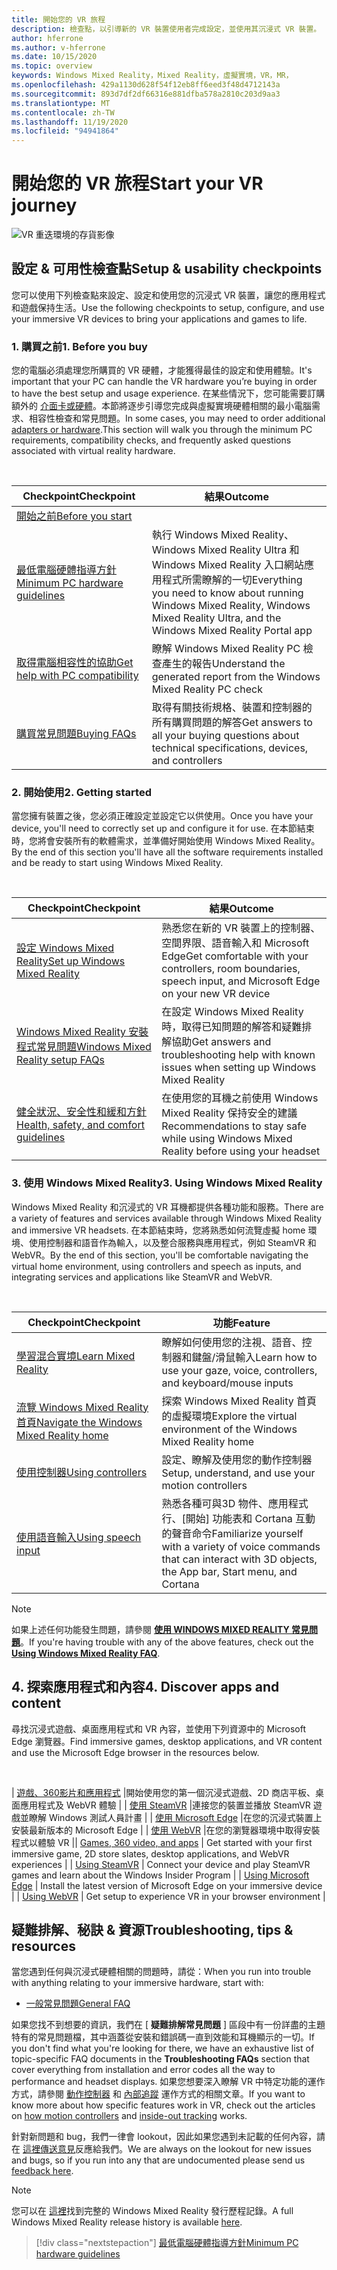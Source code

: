 ```yaml
---
title: 開始您的 VR 旅程
description: 檢查點，以引導新的 VR 裝置使用者完成設定，並使用其沉浸式 VR 裝置。
author: hferrone
ms.author: v-hferrone
ms.date: 10/15/2020
ms.topic: overview
keywords: Windows Mixed Reality，Mixed Reality，虛擬實境，VR，MR，
ms.openlocfilehash: 429a1130d628f54f12eb8ff6eed3f48d4712143a
ms.sourcegitcommit: 893d7df2df66316e881dfba578a2810c203d9aa3
ms.translationtype: MT
ms.contentlocale: zh-TW
ms.lasthandoff: 11/19/2020
ms.locfileid: "94941864"
---
```

# <a name="start-your-vr-journey"></a><span data-ttu-id="cda4f-104">開始您的 VR 旅程</span><span class="sxs-lookup"><span data-stu-id="cda4f-104">Start your VR journey</span></span>

![VR 重迭環境的存貨影像](images/mr-win32-slates-pinspanel.png)

## <a name="setup--usability-checkpoints"></a><span data-ttu-id="cda4f-106">設定 & 可用性檢查點</span><span class="sxs-lookup"><span data-stu-id="cda4f-106">Setup & usability checkpoints</span></span>

<span data-ttu-id="cda4f-107">您可以使用下列檢查點來設定、設定和使用您的沉浸式 VR 裝置，讓您的應用程式和遊戲保持生活。</span><span class="sxs-lookup"><span data-stu-id="cda4f-107">Use the following checkpoints to setup, configure, and use your immersive VR devices to bring your applications and games to life.</span></span>

### <a name="1-before-you-buy"></a><span data-ttu-id="cda4f-108">1. 購買之前</span><span class="sxs-lookup"><span data-stu-id="cda4f-108">1. Before you buy</span></span>

<span data-ttu-id="cda4f-109">您的電腦必須處理您所購買的 VR 硬體，才能獲得最佳的設定和使用體驗。</span><span class="sxs-lookup"><span data-stu-id="cda4f-109">It's important that your PC can handle the VR hardware you’re buying in order to have the best setup and usage experience.</span></span> <span data-ttu-id="cda4f-110">在某些情況下，您可能需要訂購額外的 [介面卡或硬體](recommended-adapters-for-windows-mixed-reality-capable-pcs.md)。本節將逐步引導您完成與虛擬實境硬體相關的最小電腦需求、相容性檢查和常見問題。</span><span class="sxs-lookup"><span data-stu-id="cda4f-110">In some cases, you may need to order additional [adapters or hardware](recommended-adapters-for-windows-mixed-reality-capable-pcs.md).This section will walk you through the minimum PC requirements, compatibility checks, and frequently asked questions associated with virtual reality hardware.</span></span>

<br>

|  <span data-ttu-id="cda4f-111">Checkpoint</span><span class="sxs-lookup"><span data-stu-id="cda4f-111">Checkpoint</span></span>  |  <span data-ttu-id="cda4f-112">結果</span><span class="sxs-lookup"><span data-stu-id="cda4f-112">Outcome</span></span>  |
| --- | --- |
| [<span data-ttu-id="cda4f-113">開始之前</span><span class="sxs-lookup"><span data-stu-id="cda4f-113">Before you start</span></span>](before-you-start.md) |  |
| [<span data-ttu-id="cda4f-114">最低電腦硬體指導方針</span><span class="sxs-lookup"><span data-stu-id="cda4f-114">Minimum PC hardware guidelines</span></span>](windows-mixed-reality-minimum-pc-hardware-compatibility-guidelines.md) | <span data-ttu-id="cda4f-115">執行 Windows Mixed Reality、Windows Mixed Reality Ultra 和 Windows Mixed Reality 入口網站應用程式所需瞭解的一切</span><span class="sxs-lookup"><span data-stu-id="cda4f-115">Everything you need to know about running Windows Mixed Reality, Windows Mixed Reality Ultra, and the Windows Mixed Reality Portal app</span></span> |
| [<span data-ttu-id="cda4f-116">取得電腦相容性的協助</span><span class="sxs-lookup"><span data-stu-id="cda4f-116">Get help with PC compatibility</span></span>](get-help-with-pc-compatibility.md) | <span data-ttu-id="cda4f-117">瞭解 Windows Mixed Reality PC 檢查產生的報告</span><span class="sxs-lookup"><span data-stu-id="cda4f-117">Understand the generated report from the Windows Mixed Reality PC check</span></span> |
| [<span data-ttu-id="cda4f-118">購買常見問題</span><span class="sxs-lookup"><span data-stu-id="cda4f-118">Buying FAQs</span></span>](before-you-buy-faqs.md) | <span data-ttu-id="cda4f-119">取得有關技術規格、裝置和控制器的所有購買問題的解答</span><span class="sxs-lookup"><span data-stu-id="cda4f-119">Get answers to all your buying questions about technical specifications, devices, and controllers</span></span> |

### <a name="2-getting-started"></a><span data-ttu-id="cda4f-120">2. 開始使用</span><span class="sxs-lookup"><span data-stu-id="cda4f-120">2. Getting started</span></span>

<span data-ttu-id="cda4f-121">當您擁有裝置之後，您必須正確設定並設定它以供使用。</span><span class="sxs-lookup"><span data-stu-id="cda4f-121">Once you have your device, you'll need to correctly set up and configure it for use.</span></span> <span data-ttu-id="cda4f-122">在本節結束時，您將會安裝所有的軟體需求，並準備好開始使用 Windows Mixed Reality。</span><span class="sxs-lookup"><span data-stu-id="cda4f-122">By the end of this section you'll have all the software requirements installed and be ready to start using Windows Mixed Reality.</span></span>

<br>

|  <span data-ttu-id="cda4f-123">Checkpoint</span><span class="sxs-lookup"><span data-stu-id="cda4f-123">Checkpoint</span></span>  |  <span data-ttu-id="cda4f-124">結果</span><span class="sxs-lookup"><span data-stu-id="cda4f-124">Outcome</span></span>  |
| --- | --- |
| [<span data-ttu-id="cda4f-125">設定 Windows Mixed Reality</span><span class="sxs-lookup"><span data-stu-id="cda4f-125">Set up Windows Mixed Reality</span></span>](set-up-windows-mixed-reality.md) | <span data-ttu-id="cda4f-126">熟悉您在新的 VR 裝置上的控制器、空間界限、語音輸入和 Microsoft Edge</span><span class="sxs-lookup"><span data-stu-id="cda4f-126">Get comfortable with your controllers, room boundaries, speech input, and Microsoft Edge on your new VR device</span></span> |
| [<span data-ttu-id="cda4f-127">Windows Mixed Reality 安裝程式常見問題</span><span class="sxs-lookup"><span data-stu-id="cda4f-127">Windows Mixed Reality setup FAQs</span></span>](wmr-setup-faq.md) | <span data-ttu-id="cda4f-128">在設定 Windows Mixed Reality 時，取得已知問題的解答和疑難排解協助</span><span class="sxs-lookup"><span data-stu-id="cda4f-128">Get answers and troubleshooting help with known issues when setting up Windows Mixed Reality</span></span> |
| [<span data-ttu-id="cda4f-129">健全狀況、安全性和緩和方針</span><span class="sxs-lookup"><span data-stu-id="cda4f-129">Health, safety, and comfort guidelines</span></span>](wmr-health-safety-comfort.md) | <span data-ttu-id="cda4f-130">在使用您的耳機之前使用 Windows Mixed Reality 保持安全的建議</span><span class="sxs-lookup"><span data-stu-id="cda4f-130">Recommendations to stay safe while using Windows Mixed Reality before using your headset</span></span>  |

### <a name="3-using-windows-mixed-reality"></a><span data-ttu-id="cda4f-131">3. 使用 Windows Mixed Reality</span><span class="sxs-lookup"><span data-stu-id="cda4f-131">3. Using Windows Mixed Reality</span></span>

<span data-ttu-id="cda4f-132">Windows Mixed Reality 和沉浸式的 VR 耳機都提供各種功能和服務。</span><span class="sxs-lookup"><span data-stu-id="cda4f-132">There are a variety of features and services available through Windows Mixed Reality and immersive VR headsets.</span></span> <span data-ttu-id="cda4f-133">在本節結束時，您將熟悉如何流覽虛擬 home 環境、使用控制器和語音作為輸入，以及整合服務與應用程式，例如 SteamVR 和 WebVR。</span><span class="sxs-lookup"><span data-stu-id="cda4f-133">By the end of this section, you'll be comfortable navigating the virtual home environment, using controllers and speech as inputs, and integrating services and applications like SteamVR and WebVR.</span></span>

<br>

|  <span data-ttu-id="cda4f-134">Checkpoint</span><span class="sxs-lookup"><span data-stu-id="cda4f-134">Checkpoint</span></span>  |  <span data-ttu-id="cda4f-135">功能</span><span class="sxs-lookup"><span data-stu-id="cda4f-135">Feature</span></span>  |
| --- | --- |
| [<span data-ttu-id="cda4f-136">學習混合實境</span><span class="sxs-lookup"><span data-stu-id="cda4f-136">Learn Mixed Reality</span></span>](learn-mixed-reality.md) | <span data-ttu-id="cda4f-137">瞭解如何使用您的注視、語音、控制器和鍵盤/滑鼠輸入</span><span class="sxs-lookup"><span data-stu-id="cda4f-137">Learn how to use your gaze, voice, controllers, and keyboard/mouse inputs</span></span> |
| [<span data-ttu-id="cda4f-138">流覽 Windows Mixed Reality 首頁</span><span class="sxs-lookup"><span data-stu-id="cda4f-138">Navigate the Windows Mixed Reality home</span></span>](your-mixed-reality-home.md) | <span data-ttu-id="cda4f-139">探索 Windows Mixed Reality 首頁的虛擬環境</span><span class="sxs-lookup"><span data-stu-id="cda4f-139">Explore the virtual environment of the Windows Mixed Reality home</span></span>  |
| [<span data-ttu-id="cda4f-140">使用控制器</span><span class="sxs-lookup"><span data-stu-id="cda4f-140">Using controllers</span></span>](controllers-in-wmr.md) | <span data-ttu-id="cda4f-141">設定、瞭解及使用您的動作控制器</span><span class="sxs-lookup"><span data-stu-id="cda4f-141">Setup, understand, and use your motion controllers</span></span> |
| [<span data-ttu-id="cda4f-142">使用語音輸入</span><span class="sxs-lookup"><span data-stu-id="cda4f-142">Using speech input</span></span>](using-speech-in-wmr.md) | <span data-ttu-id="cda4f-143">熟悉各種可與3D 物件、應用程式行、[開始] 功能表和 Cortana 互動的聲音命令</span><span class="sxs-lookup"><span data-stu-id="cda4f-143">Familiarize yourself with a variety of voice commands that can interact with 3D objects, the App bar, Start menu, and Cortana</span></span> |

> [!NOTE]
> <span data-ttu-id="cda4f-144">如果上述任何功能發生問題，請參閱 **[使用 WINDOWS MIXED REALITY 常見問題](using-wmr-faq.md)**。</span><span class="sxs-lookup"><span data-stu-id="cda4f-144">If you're having trouble with any of the above features, check out the **[Using Windows Mixed Reality FAQ](using-wmr-faq.md)**.</span></span>

## <a name="4-discover-apps-and-content"></a><span data-ttu-id="cda4f-145">4. 探索應用程式和內容</span><span class="sxs-lookup"><span data-stu-id="cda4f-145">4. Discover apps and content</span></span>

<span data-ttu-id="cda4f-146">尋找沉浸式遊戲、桌面應用程式和 VR 內容，並使用下列資源中的 Microsoft Edge 瀏覽器。</span><span class="sxs-lookup"><span data-stu-id="cda4f-146">Find immersive games, desktop applications, and VR content and use the Microsoft Edge browser in the resources below.</span></span> 

<br>

<span data-ttu-id="cda4f-147">| [遊戲、360影片和應用程式](using-games-and-apps-in-windows-mixed-reality.md) |開始使用您的第一個沉浸式遊戲、2D 商店平板、桌面應用程式及 WebVR 體驗 | | [使用 SteamVR](using-steamvr-with-windows-mixed-reality.md) |連接您的裝置並播放 SteamVR 遊戲並瞭解 Windows 測試人員計畫 | | [使用 Microsoft Edge](using-microsoft-edge.md) |在您的沉浸式裝置上安裝最新版本的 Microsoft Edge | | [使用 WebVR](webvr.md) |在您的瀏覽器環境中取得安裝程式以體驗 VR |</span><span class="sxs-lookup"><span data-stu-id="cda4f-147">| [Games, 360 video, and apps](using-games-and-apps-in-windows-mixed-reality.md) | Get started with your first immersive game, 2D store slates, desktop applications, and WebVR experiences | | [Using SteamVR](using-steamvr-with-windows-mixed-reality.md) | Connect your device and play SteamVR games and learn about the Windows Insider Program | | [Using Microsoft Edge](using-microsoft-edge.md) | Install the latest version of Microsoft Edge on your immersive device | | [Using WebVR](webvr.md) | Get setup to experience VR in your browser environment |</span></span>

## <a name="troubleshooting-tips--resources"></a><span data-ttu-id="cda4f-148">疑難排解、秘訣 & 資源</span><span class="sxs-lookup"><span data-stu-id="cda4f-148">Troubleshooting, tips & resources</span></span>

<span data-ttu-id="cda4f-149">當您遇到任何與沉浸式硬體相關的問題時，請從：</span><span class="sxs-lookup"><span data-stu-id="cda4f-149">When you run into trouble with anything relating to your immersive hardware, start with:</span></span>
 
* [<span data-ttu-id="cda4f-150">一般常見問題</span><span class="sxs-lookup"><span data-stu-id="cda4f-150">General FAQ</span></span>](troubleshooting-windows-mixed-reality.md) 

<span data-ttu-id="cda4f-151">如果您找不到想要的資訊，我們在 [ **疑難排解常見問題** ] 區段中有一份詳盡的主題特有的常見問題檔，其中涵蓋從安裝和錯誤碼一直到效能和耳機顯示的一切。</span><span class="sxs-lookup"><span data-stu-id="cda4f-151">If you don't find what you're looking for there, we have an exhaustive list of topic-specific FAQ documents in the **Troubleshooting FAQs** section that cover everything from installation and error codes all the way to performance and headset displays.</span></span> <span data-ttu-id="cda4f-152">如果您想要深入瞭解 VR 中特定功能的運作方式，請參閱 [動作控制器](controllers-in-wmr.md) 和 [內部追蹤](tracking-system.md) 運作方式的相關文章。</span><span class="sxs-lookup"><span data-stu-id="cda4f-152">If you want to know more about how specific features work in VR, check out the articles on [how motion controllers](controllers-in-wmr.md) and [inside-out tracking](tracking-system.md) works.</span></span>

<span data-ttu-id="cda4f-153">針對新問題和 bug，我們一律會 lookout，因此如果您遇到未記載的任何內容，請在 [這裡傳送意見](filing-feedback.md)反應給我們。</span><span class="sxs-lookup"><span data-stu-id="cda4f-153">We are always on the lookout for new issues and bugs, so if you run into any that are undocumented please send us [feedback here](filing-feedback.md).</span></span>

> [!NOTE]
> <span data-ttu-id="cda4f-154">您可以在 [這裡](mixed-reality-software.md)找到完整的 Windows Mixed Reality 發行歷程記錄。</span><span class="sxs-lookup"><span data-stu-id="cda4f-154">A full Windows Mixed Reality release history is available [here](mixed-reality-software.md).</span></span>

> [!div class="nextstepaction"]
> [<span data-ttu-id="cda4f-155">最低電腦硬體指導方針</span><span class="sxs-lookup"><span data-stu-id="cda4f-155">Minimum PC hardware guidelines</span></span>](windows-mixed-reality-minimum-pc-hardware-compatibility-guidelines.md)

<br>